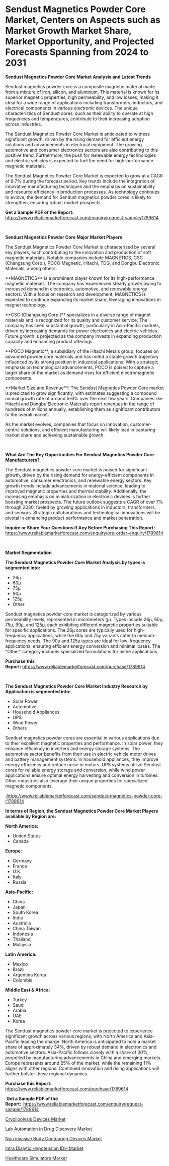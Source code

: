 <p><h1>Sendust Magnetics Powder Core Market, Centers on Aspects such as Market Growth Market Share, Market Opportunity, and Projected Forecasts Spanning from 2024 to 2031</h1></p><p><strong>Sendust Magnetics Powder Core Market Analysis and Latest Trends</strong></p>
<p><p>Sendust magnetics powder core is a composite magnetic material made from a mixture of iron, silicon, and aluminum. This material is known for its superior magnetic properties, high permeability, and low losses, making it ideal for a wide range of applications including transformers, inductors, and electrical components in various electronic devices. The unique characteristics of Sendust cores, such as their ability to operate at high frequencies and temperatures, contribute to their increasing adoption across industries.</p><p>The Sendust Magnetics Powder Core Market is anticipated to witness significant growth, driven by the rising demand for efficient energy solutions and advancements in electrical equipment. The growing automotive and consumer electronics sectors are also contributing to this positive trend. Furthermore, the push for renewable energy technologies and electric vehicles is expected to fuel the need for high-performance magnetic materials. </p><p>The Sendust Magnetics Powder Core Market is expected to grow at a CAGR of 8.7% during the forecast period. Key trends include the integration of innovative manufacturing techniques and the emphasis on sustainability and resource efficiency in production processes. As technology continues to evolve, the demand for Sendust magnetics powder cores is likely to strengthen, ensuring robust market prospects.</p></p>
<p><strong>Get a Sample PDF of the Report:&nbsp;</strong> <a href="https://www.reliablemarketforecast.com/enquiry/request-sample/1789614?utm_campaign=1601&utm_medium=2&utm_source=Github&utm_content=ia&utm_term=13102024&utm_id=sendust-magnetics-powder-core">https://www.reliablemarketforecast.com/enquiry/request-sample/1789614</a></p>
<p>&nbsp;</p>
<p><strong>Sendust Magnetics Powder Core Major Market Players</strong></p>
<p><p>The Sendust Magnetics Powder Core Market is characterized by several key players, each contributing to the innovation and production of soft magnetic materials. Notable companies include MAGNETICS, CSC (Changsung Corp.), POCO Magnetic, Hitachi, TDG, and Dongbu Electronic Materials, among others.</p><p>**MAGNETICS** is a prominent player known for its high-performance magnetic materials. The company has experienced steady growth owing to increased demand in electronics, automotive, and renewable energy sectors. With a focus on research and development, MAGNETICS is expected to continue expanding its market share, leveraging innovations in magnet technology.</p><p>**CSC (Changsung Corp.)** specializes in a diverse range of magnet materials and is recognized for its quality and customer service. The company has seen substantial growth, particularly in Asia-Pacific markets, driven by increasing demands for power electronics and electric vehicles. Future growth is projected as the company invests in expanding production capacity and enhancing product offerings.</p><p>**POCO Magnetic**, a subsidiary of the Hitachi Metals group, focuses on advanced powder core materials and has noted a stable growth trajectory influenced by its strong position in industrial applications. With a strategic emphasis on technological advancements, POCO is poised to capture a larger share of the market as demand rises for efficient electromagnetic components.</p><p>**Market Size and Revenue**: The Sendust Magnetics Powder Core market is predicted to grow significantly, with estimates suggesting a compound annual growth rate of around 5-6% over the next few years. Companies like Hitachi and Dongbu Electronic Materials report revenues in the range of hundreds of millions annually, establishing them as significant contributors to the overall market.</p><p>As the market evolves, companies that focus on innovation, customer-centric solutions, and efficient manufacturing will likely lead in capturing market share and achieving sustainable growth.</p></p>
<p>&nbsp;</p>
<p><strong>What Are The Key Opportunities For Sendust Magnetics Powder Core Manufacturers?</strong></p>
<p><p>The Sendust magnetics powder core market is poised for significant growth, driven by the rising demand for energy-efficient components in automotive, consumer electronics, and renewable energy sectors. Key growth trends include advancements in material science, leading to improved magnetic properties and thermal stability. Additionally, the increasing emphasis on miniaturization in electronic devices is further boosting market prospects. The future outlook suggests a CAGR of over 7% through 2030, fueled by growing applications in inductors, transformers, and sensors. Strategic collaborations and technological innovations will be pivotal in enhancing product performance and market penetration.</p></p>
<p><strong>Inquire or Share Your Questions If Any Before Purchasing This Report:</strong> <a href="https://www.reliablemarketforecast.com/enquiry/pre-order-enquiry/1789614?utm_campaign=1601&utm_medium=2&utm_source=Github&utm_content=ia&utm_term=13102024&utm_id=sendust-magnetics-powder-core">https://www.reliablemarketforecast.com/enquiry/pre-order-enquiry/1789614</a></p>
<p>&nbsp;</p>
<p><strong>Market Segmentation</strong></p>
<p><strong>The Sendust Magnetics Powder Core Market Analysis by types is segmented into:</strong></p>
<p><ul><li>26µ</li><li>60µ</li><li>75µ</li><li>90µ</li><li>125µ</li><li>Other</li></ul></p>
<p><p>Sendust magnetics powder core market is categorized by various permeability levels, represented in micrometers (µ). Types include 26µ, 60µ, 75µ, 90µ, and 125µ, each exhibiting different magnetic properties suitable for specific applications. The 26µ cores are typically used for high-frequency applications, while the 60µ and 75µ variants cater to medium-frequency needs. The 90µ and 125µ types are ideal for low-frequency applications, ensuring efficient energy conversion and minimal losses. The "Other" category includes specialized formulations for niche applications.</p></p>
<p><strong>Purchase this Report:&nbsp;</strong><a href="https://www.reliablemarketforecast.com/purchase/1789614?utm_campaign=1601&utm_medium=2&utm_source=Github&utm_content=ia&utm_term=13102024&utm_id=sendust-magnetics-powder-core">https://www.reliablemarketforecast.com/purchase/1789614</a></p>
<p>&nbsp;</p>
<p><strong>The Sendust Magnetics Powder Core Market Industry Research by Application is segmented into:</strong></p>
<p><ul><li>Solar Power</li><li>Automotive</li><li>Household Appliances</li><li>UPS</li><li>Wind Power</li><li>Others</li></ul></p>
<p><p>Sendust magnetics powder cores are essential in various applications due to their excellent magnetic properties and performance. In solar power, they enhance efficiency in inverters and energy storage systems. The automotive sector benefits from their use in electric vehicle motor drives and battery management systems. In household appliances, they improve energy efficiency and reduce noise in motors. UPS systems utilize Sendust cores for reliable energy storage and conversion, while wind power applications ensure optimal energy harvesting and conversion in turbines. Other industries also leverage their unique properties for specialized magnetic components.</p></p>
<p><a href="https://www.reliablemarketforecast.com/sendust-magnetics-powder-core-r1789614?utm_campaign=1601&utm_medium=2&utm_source=Github&utm_content=ia&utm_term=13102024&utm_id=sendust-magnetics-powder-core">&nbsp;https://www.reliablemarketforecast.com/sendust-magnetics-powder-core-r1789614</a></p>
<p><strong>In terms of Region, the Sendust Magnetics Powder Core Market Players available by Region are:</strong></p>
<p>
    <p> <strong> North America: </strong>
        <ul>
            <li>United States</li>
            <li>Canada</li>
        </ul>
        </p> 
    <p> <strong> Europe: </strong>
        <ul>
            <li>Germany</li>
            <li>France</li>
            <li>U.K.</li>
            <li>Italy</li>
            <li>Russia</li>
        </ul>
        </p> 
    <p> <strong> Asia-Pacific: </strong>
        <ul>
            <li>China</li>
            <li>Japan</li>
            <li>South Korea</li>
            <li>India</li>
            <li>Australia</li>
            <li>China Taiwan</li>
            <li>Indonesia</li>
            <li>Thailand</li>
            <li>Malaysia</li>
        </ul>
        </p> 
    <p> <strong> Latin America: </strong>
        <ul>
            <li>Mexico</li>
            <li>Brazil</li>
            <li>Argentina Korea</li>
            <li>Colombia</li>
        </ul>
        </p> 
    <p> <strong> Middle East & Africa: </strong>
        <ul>
            <li>Turkey</li>
            <li>Saudi</li>
            <li>Arabia</li>
            <li>UAE</li>
            <li>Korea</li>
        </ul>
    </p>
    </p>
<p><p>The Sendust magnetics powder core market is projected to experience significant growth across various regions, with North America and Asia-Pacific leading the charge. North America is anticipated to hold a market share of approximately 34%, driven by robust demand in electronics and automotive sectors. Asia-Pacific follows closely with a share of 30%, propelled by manufacturing advancements in China and emerging markets. Europe represents around 25% of the market, while the remaining 11% aligns with other regions. Continued innovation and rising applications will further bolster these regional dynamics.</p></p>
<p><strong>Purchase this Report: </strong><a href="https://www.reliablemarketforecast.com/purchase/1789614?utm_campaign=1601&utm_medium=2&utm_source=Github&utm_content=ia&utm_term=13102024&utm_id=sendust-magnetics-powder-core">https://www.reliablemarketforecast.com/purchase/1789614</a></p>
<p>&nbsp;<strong>Get a Sample PDF of the Report:&nbsp;&nbsp;</strong><a href="https://www.reliablemarketforecast.com/enquiry/request-sample/1789614?utm_campaign=1601&utm_medium=2&utm_source=Github&utm_content=ia&utm_term=13102024&utm_id=sendust-magnetics-powder-core">https://www.reliablemarketforecast.com/enquiry/request-sample/1789614</a></p>
<p><strong></strong></p>
<p><p><a href="https://www.linkedin.com/pulse/cryolipolysis-devices-market-size-share-trends-analysis-z4uxc?utm_campaign=1601&utm_medium=2&utm_source=Github&utm_content=ia&utm_term=13102024&utm_id=sendust-magnetics-powder-core">Cryolipolysis Devices Market</a></p><p><a href="https://www.linkedin.com/pulse/strategic-forecast-lab-automation-drug-discovery-market-growth-yjiee?utm_campaign=1601&utm_medium=2&utm_source=Github&utm_content=ia&utm_term=13102024&utm_id=sendust-magnetics-powder-core">Lab Automation in Drug Discovery Market</a></p><p><a href="https://www.linkedin.com/pulse/non-invasive-body-contouring-devices-market-global-share-wo9he?utm_campaign=1601&utm_medium=2&utm_source=Github&utm_content=ia&utm_term=13102024&utm_id=sendust-magnetics-powder-core">Non invasive Body Contouring Devices Market</a></p><p><a href="https://www.linkedin.com/pulse/regional-adaptations-global-intra-dialytic-hypotension-83vze?utm_campaign=1601&utm_medium=2&utm_source=Github&utm_content=ia&utm_term=13102024&utm_id=sendust-magnetics-powder-core">Intra Dialytic Hypotension IDH Market</a></p><p><a href="https://www.linkedin.com/pulse/global-healthcare-simulators-market-sector2024-2031-metrics-yzhrc?utm_campaign=1601&utm_medium=2&utm_source=Github&utm_content=ia&utm_term=13102024&utm_id=sendust-magnetics-powder-core">Healthcare Simulators Market</a></p></p>